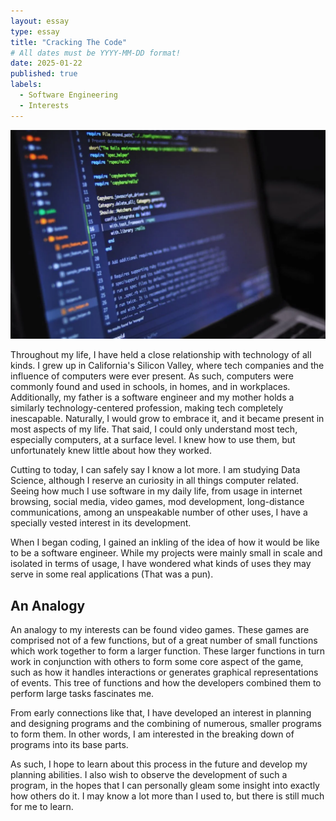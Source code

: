 ```yaml
---
layout: essay
type: essay
title: "Cracking The Code"
# All dates must be YYYY-MM-DD format!
date: 2025-01-22
published: true
labels:
  - Software Engineering
  - Interests
---
```


<img width="600px" class="rounded float-start pe-4" src="../img/cracking-the-code/cracking-the-code.png">

Throughout my life, I have held a close relationship with technology of all kinds. I grew up in California's Silicon Valley, where tech companies and the influence of computers were ever present. As such, computers were commonly found and used in  schools, in homes, and in workplaces. Additionally, my father is a software engineer and my mother holds a similarly technology-centered profession, making tech completely inescapable. Naturally, I would grow to embrace it, and it became present in most aspects of my life. That said, I could only understand most tech, especially computers, at a surface level. I knew how to use them, but unfortunately knew little about how they worked.

Cutting to today, I can safely say I know a lot more. I am studying Data Science, although I reserve an curiosity in all things computer related. Seeing how much I use software in my daily life, from usage in internet browsing, social media, video games, mod development, long-distance communications, among an unspeakable number of other uses, I have a specially vested interest in its development. 

When I began coding, I gained an inkling of the idea of how it would be like to be a software engineer. While my projects were mainly small in scale and isolated in terms of usage, I have wondered what kinds of uses they may serve in some real applications (That was a pun). 

## An Analogy

An analogy to my interests can be found video games. These games are comprised not of a few functions, but of a great number of small functions which work together to form a larger function. These larger functions in turn work in conjunction with others to form some core aspect of the game, such as how it handles interactions or generates graphical representations of events. This tree of functions and how the developers combined them to perform large tasks fascinates me.

From early connections like that, I have developed an interest in planning and designing programs and the combining of numerous, smaller programs to form them. In other words, I am interested in the breaking down of programs into its base parts.

As such, I hope to learn about this process in the future and develop my planning abilities. I also wish to observe the development of such a program, in the hopes that I can personally gleam some insight into exactly how others do it. I may know a lot more than I used to, but there is still much for me to learn.
